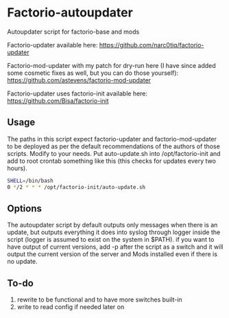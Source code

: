 # Factorio-autoupdater
Autoupdater script for factorio-base and mods

Factorio-updater available here:
https://github.com/narc0tiq/factorio-updater

Factorio-mod-updater with my patch for dry-run here (I have since added some cosmetic fixes as well, but you can do those yourself):
https://github.com/astevens/factorio-mod-updater

Factorio-updater uses factorio-init available here:
https://github.com/Bisa/factorio-init

## Usage
The paths in this script expect factorio-updater and factorio-mod-updater to be deployed as per the default recommendations of the authors of those scripts. Modify to your needs. Put auto-update.sh into /opt/factorio-init and add to root crontab something like this (this checks for updates every two hours). 

```bash
SHELL=/bin/bash
0 */2 * * * /opt/factorio-init/auto-update.sh
```

## Options
The autoupdater script by default outputs only messages when there is an update, but outputs everything it does into syslog through logger inside the script (logger is assumed to exist on the system in $PATH). if you want to have output of current versions, add -p after the script as a switch and it will output the current version of the server and Mods installed even if there is no update.

## To-do
1) rewrite to be functional and to have more switches built-in
2) write to read config if needed later on
